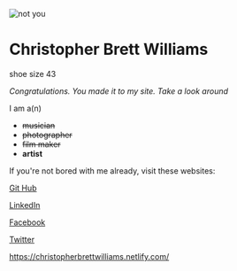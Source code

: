 ![not you](https://scontent-atl3-1.xx.fbcdn.net/v/t1.0-9/18221520_4578873232008_3570453403401298431_n.jpg?oh=1ae078fd3f19680100e810f549e8a1de&oe=5ADFA0A9)

# Christopher Brett Williams
 shoe size 43
 
*Congratulations. You made it to my site. Take a look around*

I am a(n)
* ~~musician~~
* ~~photographer~~
* ~~film maker~~
* **artist**

If you're not bored with me already, visit these websites:

[Git Hub](https://github.com/icanjapan)

[LinkedIn](https://www.linkedin.com/in/willchristopher/)

[Facebook](https://www.facebook.com/christopher.b.williams.12)

[Twitter](https://twitter.com/_jennydeath)

https://christopherbrettwilliams.netlify.com/
